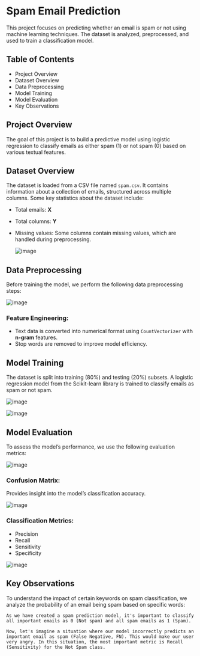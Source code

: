 # Spam Email Prediction
This project focuses on predicting whether an email is spam or not using machine learning techniques. The dataset is analyzed, preprocessed, and used to train a classification model.

## Table of Contents
- Project Overview  
- Dataset Overview  
- Data Preprocessing  
- Model Training  
- Model Evaluation  
- Key Observations  

## Project Overview
The goal of this project is to build a predictive model using logistic regression to classify emails as either spam (1) or not spam (0) based on various textual features.

## Dataset Overview
The dataset is loaded from a CSV file named `spam.csv`. It contains information about a collection of emails, structured across multiple columns. Some key statistics about the dataset include:

- Total emails: **X**  
- Total columns: **Y**  
- Missing values: Some columns contain missing values, which are handled during preprocessing.

  ![image](https://github.com/user-attachments/assets/ed696e25-5bc3-4e71-a12e-ff2301a57ecc)


## Data Preprocessing
Before training the model, we perform the following data preprocessing steps:

![image](https://github.com/user-attachments/assets/35e5ca82-5dd5-4e7b-9619-123db78835df)


### Feature Engineering:
- Text data is converted into numerical format using `CountVectorizer` with **n-gram** features.
- Stop words are removed to improve model efficiency.

## Model Training
The dataset is split into training (80%) and testing (20%) subsets. A logistic regression model from the Scikit-learn library is trained to classify emails as spam or not spam.

![image](https://github.com/user-attachments/assets/a1617ad5-fcfd-4bfe-9958-5a8654665f4c)


![image](https://github.com/user-attachments/assets/325bcc92-b171-422a-a40f-b13e59a87b63)


## Model Evaluation
To assess the model’s performance, we use the following evaluation metrics:

![image](https://github.com/user-attachments/assets/9011f680-bfa7-4665-a31a-1a391f22bcf5)


### Confusion Matrix:
Provides insight into the model’s classification accuracy.

![image](https://github.com/user-attachments/assets/e97cf9e5-bf16-4fa4-a319-2ca17687efe0)


### Classification Metrics:
- Precision
- Recall
- Sensitivity
- Specificity

![image](https://github.com/user-attachments/assets/eb5d9b72-b021-46cc-9908-41fff27bfb33)


## Key Observations
To understand the impact of certain keywords on spam classification, we analyze the probability of an email being spam based on specific words:

```
As we have created a spam prediction model, it's important to classify all important emails as 0 (Not spam) and all spam emails as 1 (Spam).

Now, let's imagine a situation where our model incorrectly predicts an important email as spam (False Negative, FN). This would make our user very angry. In this situation, the most important metric is Recall     (Sensitivity) for the Not Spam class.
```

